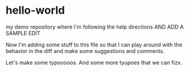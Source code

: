 # hello-world
my demo repository where I'm following the help directions AND ADD A SAMPLE EDIT

Now I'm adding some stuff to this file so that I can play around with the behavior in the diff and make some suggestions and comments. 

Let's make some typooooos. And some more tyupoes that we can fizx.

